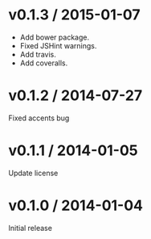 # v0.1.3 / 2015-01-07

* Add bower package.
* Fixed JSHint warnings.
* Add travis.
* Add coveralls.

# v0.1.2 / 2014-07-27

 Fixed accents bug

# v0.1.1 / 2014-01-05

Update license

# v0.1.0 / 2014-01-04

Initial release
